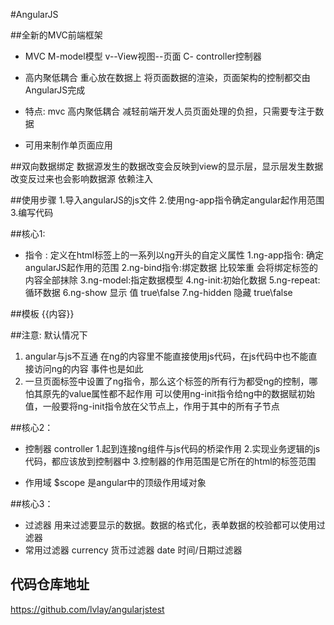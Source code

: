 #AngularJS

##全新的MVC前端框架

* MVC  M-model模型  v--View视图--页面 C- controller控制器

* 高内聚低耦合
 重心放在数据上 将页面数据的渲染，页面架构的控制都交由AngularJS完成


* 特点: mvc  高内聚低耦合  减轻前端开发人员页面处理的负担，只需要专注于数据

* 可用来制作单页面应用

##双向数据绑定  数据源发生的数据改变会反映到view的显示层，显示层发生数据改变反过来也会影响数据源
依赖注入  

##使用步骤 
            1.导入angularJS的js文件
            2.使用ng-app指令确定angular起作用范围
            3.编写代码

##核心1:

* 指令 :  定义在html标签上的一系列以ng开头的自定义属性
1.ng-app指令: 确定angularJS起作用的范围
2.ng-bind指令:绑定数据  比较笨重  会将绑定标签的内容全部抹除
3.ng-model:指定数据模型
4.ng-init:初始化数据
5.ng-repeat:循环数据
6.ng-show  显示 值 true\false
7.ng-hidden 隐藏  true\false

##模板   {{内容}}


##注意:
默认情况下
1. angular与js不互通   在ng的内容里不能直接使用js代码，在js代码中也不能直接访问ng的内容
 事件也是如此 
2. 一旦页面标签中设置了ng指令，那么这个标签的所有行为都受ng的控制，哪怕其原先的value属性都不起作用
可以使用ng-init指令给ng中的数据赋初始值，一般要将ng-init指令放在父节点上，作用于其中的所有子节点

##核心2：
* 控制器 controller 
     1.起到连接ng组件与js代码的桥梁作用
     2.实现业务逻辑的js代码，都应该放到控制器中
     3.控制器的作用范围是它所在的html的标签范围

* 作用域 $scope 是angular中的顶级作用域对象

##核心3：
 * 过滤器   用来过滤要显示的数据。数据的格式化，表单数据的校验都可以使用过滤器
 * 常用过滤器  currency 货币过滤器
            date  时间/日期过滤器



## 代码仓库地址
https://github.com/lvlay/angularjstest















